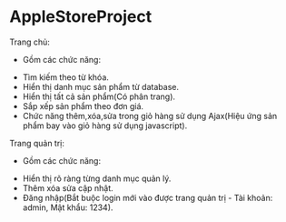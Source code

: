 # AppleStoreProject
Trang chủ:
- Gồm các chức năng:
+ Tìm kiếm theo từ khóa.
+ Hiển thị danh mục sản phẩm từ database.
+ Hiển thị tất cả sản phẩm(Có phân trang).
+ Sắp xếp sản phẩm theo đơn giá.
+ Chức năng thêm,xóa,sửa trong giỏ hàng sử dụng Ajax(Hiệu ứng sản phẩm bay vào giỏ hàng sử dụng javascript).

Trang quản trị:
- Gồm các chức năng:
+ Hiển thị rõ ràng từng danh mục quản lý.
+ Thêm xóa sửa cập nhật.
+ Đăng nhập(Bắt buộc login mới vào được trang quản trị - Tài khoản: admin, Mật khẩu: 1234).
